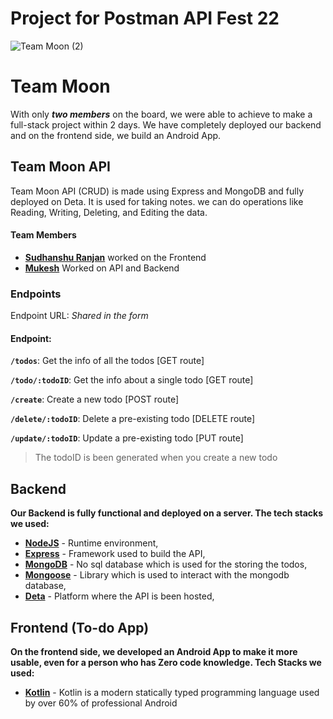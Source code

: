 # Project for Postman API Fest 22

![Team Moon (2)](https://user-images.githubusercontent.com/51878265/151656237-ca61c874-901a-4515-8269-8834e68e787f.png)

# Team Moon

With only ***two members*** on the board, we were able to achieve to make a full-stack project within 2 days. We have completely deployed our backend and on the frontend side, we build an Android App.


## Team Moon API
Team Moon API (CRUD) is made using Express and MongoDB and fully deployed on Deta. It is used for taking notes. we can do operations like Reading, Writing, Deleting, and Editing the data.

#### Team Members

- [**Sudhanshu Ranjan**](https://github.com/srjranjan) worked on the Frontend
- [**Mukesh**](https://github.com/Kira272921) Worked on API and Backend

### Endpoints

Endpoint URL: *Shared in the form*

#### Endpoint:

**`/todos`**: Get the info of all the todos [GET route]

**`/todo/:todoID`**: Get the info about a single todo [GET route]

**`/create`**: Create a new todo [POST route]

**`/delete/:todoID`**: Delete a pre-existing todo [DELETE route]

**`/update/:todoID`**: Update a pre-existing todo [PUT route]

> The todoID is been generated when you create a new todo


## Backend

**Our Backend is fully functional and deployed on a server. The tech stacks we used:**

- [**NodeJS**](https://nodejs.org/) - Runtime environment,
- [**Express**](https://expressjs.com/) - Framework used to build the API, 
- [**MongoDB**](https://mongodb.com/) - No sql database which is used for the storing the todos, 
- [**Mongoose**](https://mongoosejs.com/) - Library which is used to interact with the mongodb database, 
- [**Deta**]( https://deta.sh/ ) - Platform where the API is been hosted,



## Frontend (To-do App)

**On the frontend side, we developed an Android App to make it more usable, even for a person who has Zero code knowledge. Tech Stacks we used:**

- [**Kotlin**](https://kotlinlang.org/) - Kotlin is a modern statically typed programming language used by over 60% of professional Android
